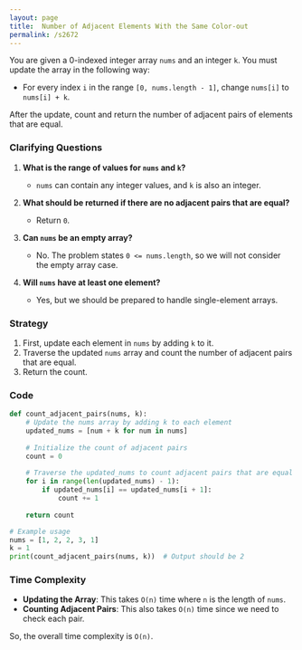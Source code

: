 ```yaml
---
layout: page
title:  Number of Adjacent Elements With the Same Color-out
permalink: /s2672
---
```


You are given a 0-indexed integer array `nums` and an integer `k`. You must update the array in the following way:

* For every index `i` in the range `[0, nums.length - 1]`, change `nums[i]` to `nums[i] + k`.

After the update, count and return the number of adjacent pairs of elements that are equal.

### Clarifying Questions

1. **What is the range of values for `nums` and `k`?**
   - `nums` can contain any integer values, and `k` is also an integer.

2. **What should be returned if there are no adjacent pairs that are equal?**
   - Return `0`.

3. **Can `nums` be an empty array?**
   - No. The problem states `0 <= nums.length`, so we will not consider the empty array case.

4. **Will `nums` have at least one element?**
   - Yes, but we should be prepared to handle single-element arrays.

### Strategy

1. First, update each element in `nums` by adding `k` to it.
2. Traverse the updated `nums` array and count the number of adjacent pairs that are equal.
3. Return the count.

### Code

```python
def count_adjacent_pairs(nums, k):
    # Update the nums array by adding k to each element
    updated_nums = [num + k for num in nums]
    
    # Initialize the count of adjacent pairs
    count = 0
    
    # Traverse the updated_nums to count adjacent pairs that are equal
    for i in range(len(updated_nums) - 1):
        if updated_nums[i] == updated_nums[i + 1]:
            count += 1
            
    return count

# Example usage
nums = [1, 2, 2, 3, 1]
k = 1
print(count_adjacent_pairs(nums, k))  # Output should be 2
```

### Time Complexity

- **Updating the Array**: This takes `O(n)` time where `n` is the length of `nums`.
- **Counting Adjacent Pairs**: This also takes `O(n)` time since we need to check each pair.

So, the overall time complexity is `O(n)`.

